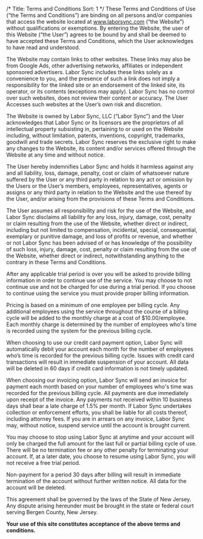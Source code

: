 /*
Title: Terms and Conditions
Sort: 1
*/
These Terms and Conditions of Use (“the Terms and Conditions”) are binding on all persons and/or companies that access the website located at www.laborsync.com (“the Website”) without qualifications or exemptions. By entering the Website, the user of this Website (“the User”) agrees to be bound by and shall be deemed to have accepted these Terms and Conditions, which the User acknowledges to have read and understood.

The Website may contain links to other websites. These links may also be from Google Ads, other advertising networks, affiliates or independent sponsored advertisers. Labor Sync includes these links solely as a convenience to you, and the presence of such a link does not imply a responsibility for the linked site or an endorsement of the linked site, its operator, or its contents (exceptions may apply). Labor Sync has no control over such websites, does not review their content or accuracy. The User Accesses such websites at the User’s own risk and discretion.

The Website is owned by Labor Sync, LLC (“Labor Sync”) and the User acknowledges that Labor Sync or its licensors are the proprietors of all intellectual property subsisting in, pertaining to or used on the Website including, without limitation, patents, inventions, copyright, trademarks, goodwill and trade secrets. Labor Sync reserves the exclusive right to make any changes to the Website, its content and/or services offered through the Website at any time and without notice.

The User hereby indemnifies Labor Sync and holds it harmless against any and all liability, loss, damage, penalty, cost or claim of whatsoever nature suffered by the User or any third party in relation to any act or omission by the Users or the User’s members, employees, representatives, agents or assigns or any third party in relation to the Website and the use thereof by the User, and/or arising from the provisions of these Terms and Conditions.

The User assumes all responsibility and risk for the use of the Website, and Labor Sync disclaims all liability for any loss, injury, damage, cost, penalty or claim resulting from the use of the Website, whether direct or indirect, including but not limited to compensation, incidental, special, consequential, exemplary or punitive damage, and loss of profits or revenue, and whether or not Labor Sync has been advised of or has knowledge of the possibility of such loss, injury, damage, cost, penalty or claim resulting from the use of the Website, whether direct or indirect, notwithstanding anything to the contrary in these Terms and Conditions.

After any applicable trial period is over you will be asked to provide billing information in order to continue use of the service. You may choose to not continue use and not be charged for use during a trial period. If you choose to continue using the service you must provide proper billing information.

Pricing is based on a minimum of one employee per billing cycle. Any additional employees using the service throughout the course of a billing cycle will be added to the monthly charge at a cost of $10.00/employee. Each monthly charge is determined by the number of employees who's time is recorded using the system for the previous billing cycle.

When choosing to use our credit card payment option, Labor Sync will automatically debit your account each month for the number of employees who’s time is recorded for the previous billing cycle. Issues with credit card transactions will result in immediate suspension of your account. All data will be deleted in 60 days if credit card information is not timely updated.

When choosing our invoicing option, Labor Sync will send an invoice for payment each month based on your number of employees who's time was recorded for the previous billing cycle. All payments are due immediately upon receipt of the invoice. Any payments not received within 10 business days shall bear a late charge of 1.5% per month. If Labor Sync undertakes collection or enforcement efforts, you shall be liable for all costs thereof, including attorney fees. If you are in arrears on any invoice, Labor Sync may, without notice, suspend service until the account is brought current.

You may choose to stop using Labor Sync at anytime and your account will only be charged the full amount for the last full or partial billing cycle of use. There will be no termination fee or any other penalty for terminating your account. If, at a later date, you choose to resume using Labor Sync, you will not receive a free trial period.

Non-payment for a period 30 days after billing will result in immediate termination of the account without further written notice. All data for the account will be deleted.

This agreement shall be governed by the laws of the State of New Jersey. Any dispute arising hereunder must be brought in the state or federal court serving Bergen County, New Jersey.

**Your use of this site constitutes acceptance of the above terms and conditions.**